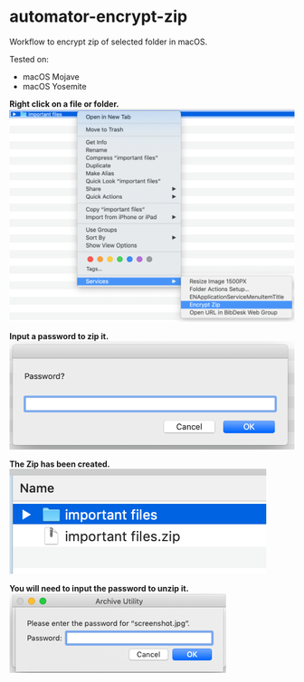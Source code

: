 # automator-encrypt-zip  
  
Workflow to encrypt zip of selected folder in macOS.

Tested on:
  * macOS Mojave
  * macOS Yosemite

**Right click on a file or folder.**
![Step 1](/doc/step-1.png)

**Input a password to zip it.**
![Step 2](/doc/step-2.png)

**The Zip has been created.**<br />
![Step 3](/doc/step-3.png)

**You will need to input the password to unzip it.**<br />
![Step 4](/doc/step-4.png)
